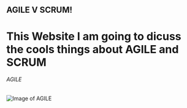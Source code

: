## AGILE V SCRUM!

# This Website I am going to dicuss the cools things about AGILE and SCRUM

######                                  AGILE
![Image of AGILE](https://images.app.goo.gl/F6dQkfk66XPQtgwf9)


